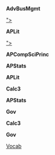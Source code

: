 
**AdvBusMgmt**

<a href="">"></a></a>


**APLit**

<a href="">"></a></a>


**APCompSciPrinc**


**APStats**


**APLit**


**Calc3**


**APStats**


**Gov**


**Calc3**



**Gov**

<a href="Gov/Vocab.html">Vocab</a>


